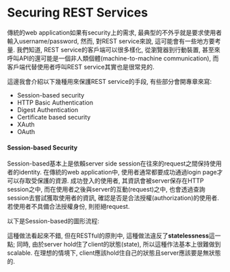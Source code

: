 # Securing REST Services

傳統的web application如果有security上的需求, 最典型的不外乎就是要求使用者輸入username/password, 然而, 對REST service來說, 這可能會有一些地方要考量. 我們知道, REST service的客戶端可以很多樣化, 從瀏覽器到行動裝置, 甚至來呼叫API的還可能是一個非人類個體\(machine-to-machine communication\), 而客戶端代替使用者呼叫REST service其實也是很常見的.

這邊我會介紹以下幾種用來保護REST service的手段, 有些部分會開專章來寫:

* Session-based security
* HTTP Basic Authentication
* Digest Authentication
* Certificate based security
* XAuth
* OAuth

#### Session-based Security

Session-based基本上是依賴server side session在往來的request之間保持使用者的identity. 在傳統的web application中, 使用者通常都要成功通過login page才可以存取受保護的資源. 成功登入的使用者, 其資訊會被server保存在HTTP session之中, 而在使用者之後與server的互動\(request\)之中, 也會透過查詢session去嘗試獲取使用者的資訊, 確認是否是合法授權\(authorization\)的使用者. 若使用者不具備合法授權身份, 則拒絕request.

以下是Session-based的圖形流程:

這種做法看起來不錯, 但在RESTful的原則中, 這種做法違反了**statelessness**這一點; 同時, 由於server hold住了client的狀態\(state\), 所以這種作法基本上很難做到scalable. 在理想的情境下, client應該hold住自己的狀態且server應該要是無狀態的.

